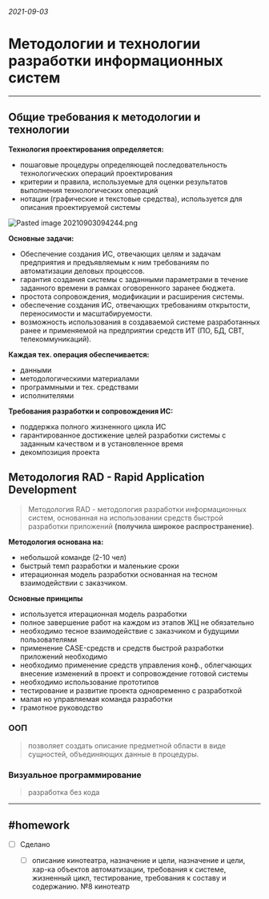 *2021-09-03*

# Методологии и технологии разработки информационных систем
---

## Общие требования к методологии и технологии


**Технология проектирования определяется:**
- пошаговые процедуры определяющей последовательность технологических операций проектирования
- критерии и правила, используемые для оценки результатов выполнения технологических операций
- нотации (графические и текстовые средства), используется для описания проектируемой системы

![Pasted image 20210903094244.png](Pasted%20image%2020210903094244.png)

**Основные задачи:**
- Обеспечение создания ИС, отвечающих целям и задачам предприятия и предъявляемым к ним требованиям по автоматизации деловых процессов.
- гарантия создания системы с заданными параметрами в течение заданного времени в рамках оговоренного заранее бюджета.
- простота сопровождения, модификации и расширения системы.
- обеспечение создания ИС, отвечающих требованиям открытости, переносимости и масштабируемости.
- возможность использования в создаваемой системе разработанных ранее и применяемой на предприятии средств ИТ (ПО, БД, СВТ, телекоммуникаций).

**Каждая тех. операция обеспечивается:**
- данными
- методологическими материалами
- программными и тех. средствами
- исполнителями

**Требования разработки и сопровождения ИС:**
- поддержка полного жизненного цикла ИС
- гарантированное достижение целей разработки системы с заданным качеством и в установленное время
- декомпозиция проекта

## Методология RAD - Rapid Application Development

>Методология RAD - методология разработки информационных систем, основанная на использовании средств быстрой разработки приложений **(получила широкое распространение)**. 

**Методология основана на:**
- небольшой команде (2-10 чел)
- быстрый темп разработки и маленькие сроки
- итерационная модель разработки основанная на тесном взаимодействии с заказчиком.

**Основные принципы**
- используется итерационная модель разработки
- полное завершение работ на каждом из этапов ЖЦ не обязательно
- необходимо тесное взаимодействие с заказчиком и будущими пользователями
- применение CASE-средств и средств быстрой разработки приложений необходимо
- необходимо применение средств управления конф., облегчающих внесение изменений в проект и сопровождение готовой системы
- необходимо использование прототипов
- тестирование и развитие проекта одновременно с разработкой
- малая но управляемая команда разработки
- грамотное руководство

### ООП
>позволяет создать описание предметной области в виде сущностей, объединяющих данные в процедуры.

### Визуальное программирование
>разработка без кода

---

##    #homework 

- [ ]  Сделано
	- [ ]  описание кинотеатра, назначение и цели, назначение и цели, хар-ка объектов автоматизации, требования к системе, жизненный цикл, тестирование, требования к составу и содержанию.  №8 кинотеатр

